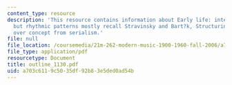 ```yaml
---
content_type: resource
description: 'This resource contains information about Early life: interest in Schoenberg,
  but rhythmic patterns mostly recall Stravinsky and Bart?k, Structuring time:a left
  over concept from serialism.'
file: null
file_location: /coursemedia/21m-262-modern-music-1900-1960-fall-2006/a703c6119c5035df92b83e5ded0ad54b_outline_1130.pdf
file_type: application/pdf
resourcetype: Document
title: outline_1130.pdf
uid: a703c611-9c50-35df-92b8-3e5ded0ad54b
---
```

